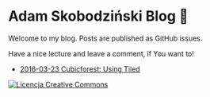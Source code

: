 # Adam Skobodziński Blog :orange_book:

Welcome to my blog. Posts are published as GitHub issues.

Have a nice lecture and leave a comment, if You want to!

* [2016-03-23 Cubicforest: Using Tiled](https://github.com/adamskopl/blog/issues/1)

<a class="footer-link" rel="license" href="http://creativecommons.org/licenses/by/4.0/"><img alt="Licencja Creative Commons" style="border-width:0" src="https://i.creativecommons.org/l/by/4.0/80x15.png"></a>
